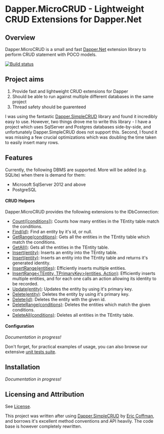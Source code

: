 # Dapper.MicroCRUD - Lightweight CRUD Extensions for Dapper.Net
## Overview

Dapper.MicroCRUD is a small and fast [Dapper.Net](https://github.com/StackExchange/dapper-dot-net) extension library to perform CRUD statement with POCO models.

[![Build status](https://ci.appveyor.com/api/projects/status/1jwpeo49kmmlv9jr/branch/master?svg=true)](https://ci.appveyor.com/project/berkeleybross/dapper-microcrud/branch/master)

## Project aims

1. Provide fast and lightweight CRUD extensions for Dapper
2. Should be able to run against multiple different databases in the same project
3. Thread safety should be guarenteed

I was using the fantastic [Dapper.SimpleCRUD](https://github.com/ericdc1/Dapper.SimpleCRUD) library and found it incredibly easy to use. However, two things drove me to write this library - I have a project which uses SqlServer and Postgres databases side-by-side, and unfortunately Dapper.SimpleCRUD does not support this. Second, I found it was missing a few crucial optimizations which was doubling the time taken to easily insert many rows.

## Features
Currently, the following DBMS are supported. More will be added (e.g. SQLite) when there is demand for them:

- Microsoft SqlServer 2012 and above
- PostgreSQL

#### CRUD Helpers
Dapper.MicroCRUD provides the following extensions to the IDbConnection:

- [Count<TEntity>([conditions])](documentation/Count{TEntity}.md): Counts how many entities in the TEntity table match the conditions.
- [Find(id)](documentation/Find.md): Find an entity by it's id, or null.
- [GetRange<TEntity>(conditions)](documentation/GetRange.md): Gets all the entities in the TEntity table which match the conditions.
- [GetAll<TEntity>()](documentation/GetRange.md): Gets all the entities in the TEntity table.
- [Insert(entity)](documentation/Insert.md): Inserts an entity into the TEntity table.
- [Insert<TPrimaryKey>(entity)](documentation/Insert.md): Inserts an entity into the TEntity table and returns it's generated identity.
- [InsertRange<TEntity>(entities)](documentation/InsertRange.md): Efficiently inserts multiple entities.
- [InsertRange<TEntity, TPrimaryKey>(entities, Action)](documentation/InsertRange.md): Efficiently inserts multiple entities, and for each one calls an action allowing its identity to be recorded.
- [Update<TEntity>(entity)](documentation/Update.md): Updates the entity by using it's primary key.
- [Delete<TEntity>(entity)](documentation/Delete.md): Deletes the entity by using it's primary key.
- [Delete<TEntity>(id)](documentation/Delete.md): Deletes the entity with the given id.
- [DeleteRange<TEntity>(conditions)](documentation/DeleteRange.md): Deletes the entities which match the given conditions.
- [DeleteAll<TEntity>(conditions)](documentation/DeleteRange.md): Deletes all entities in the TEntity table.

#### Configuration
*Documentation in progress!*

Don't forget, for practical examples of usage, you can also browse our extensive [unit tests suite](Dapper.MicroCRUD.Tests).

## Installation
*Documentation in progress!*

## Licensing and Attribution
See [License](License).

This project was written after using [Dapper.SimpleCRUD](https://github.com/ericdc1/Dapper.SimpleCRUD) by [Eric Coffman](https://github.com/ericdc1), and borrows it's excellent method conventions and API heavily. The code base is however completely rewritten.